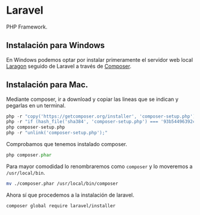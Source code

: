 # Laravel
PHP Framework.

## Instalación para Windows 
En Windows podemos optar por instalar primeramente el servidor web local [Laragon](https://laragon.org/) seguido de Laravel a través de [Composer](https://getcomposer.org/).

## Instalación para Mac.
Mediante composer, ir a download y copiar las lineas que se indican y pegarlas en un terminal.
```php
php -r "copy('https://getcomposer.org/installer', 'composer-setup.php');"
php -r "if (hash_file('sha384', 'composer-setup.php') === '93b54496392c062774670ac18b134c3b3a95e5a5e5c8f1a9f115f203b75bf9a129d5daa8ba6a13e2cc8a1da0806388a8') { echo 'Installer verified'; } else { echo 'Installer corrupt'; unlink('composer-setup.php'); } echo PHP_EOL;"
php composer-setup.php
php -r "unlink('composer-setup.php');"
```
Comprobamos que tenemos instalado composer.
```php
php composer.phar
```

Para mayor comodidad lo renombraremos como `composer` y lo moveremos a `/usr/local/bin`.
```bash
mv ./composer.phar /usr/local/bin/composer
```

Ahora sí que procedemos a la instalación de laravel.
```bash
composer global require laravel/installer
```
